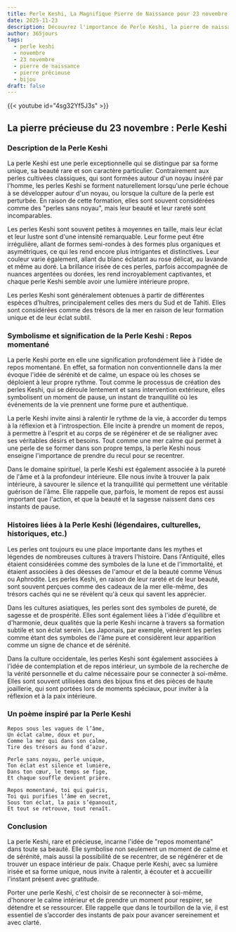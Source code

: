 ```yaml
---
title: Perle Keshi, La Magnifique Pierre de Naissance pour 23 novembre
date: 2025-11-23
description: Découvrez l'importance de Perle Keshi, la pierre de naissance du 23 novembre qui symbolise Repos momentané. Laissez sa beauté et sa signification illuminer votre journée.
author: 365jours
tags:
  - perle keshi
  - novembre
  - 23 novembre
  - pierre de naissance
  - pierre précieuse
  - bijou
draft: false
---
```


{{< youtube id="4sg32Yf5J3s" >}}

## La pierre précieuse du 23 novembre : Perle Keshi

### Description de la Perle Keshi

La perle Keshi est une perle exceptionnelle qui se distingue par sa forme unique, sa beauté rare et son caractère particulier. Contrairement aux perles cultivées classiques, qui sont formées autour d'un noyau inséré par l'homme, les perles Keshi se forment naturellement lorsqu'une perle échoue à se développer autour d'un noyau, ou lorsque la culture de la perle est perturbée. En raison de cette formation, elles sont souvent considérées comme des "perles sans noyau", mais leur beauté et leur rareté sont incomparables.

Les perles Keshi sont souvent petites à moyennes en taille, mais leur éclat et leur lustre sont d'une intensité remarquable. Leur forme peut être irrégulière, allant de formes semi-rondes à des formes plus organiques et asymétriques, ce qui les rend encore plus intrigantes et distinctives. Leur couleur varie également, allant du blanc éclatant au rose délicat, au lavande et même au doré. La brillance irisée de ces perles, parfois accompagnée de nuances argentées ou dorées, les rend incroyablement captivantes, et chaque perle Keshi semble avoir une lumière intérieure propre.

Les perles Keshi sont généralement obtenues à partir de différentes espèces d’huîtres, principalement celles des mers du Sud et de Tahiti. Elles sont considérées comme des trésors de la mer en raison de leur formation unique et de leur éclat subtil.

### Symbolisme et signification de la Perle Keshi : Repos momentané

La perle Keshi porte en elle une signification profondément liée à l'idée de repos momentané. En effet, sa formation non conventionnelle dans la mer évoque l'idée de sérénité et de calme, un espace où les choses se déploient à leur propre rythme. Tout comme le processus de création des perles Keshi, qui se déroule lentement et sans intervention extérieure, elles symbolisent un moment de pause, un instant de tranquillité où les événements de la vie prennent une forme pure et authentique.

La perle Keshi invite ainsi à ralentir le rythme de la vie, à accorder du temps à la réflexion et à l'introspection. Elle incite à prendre un moment de repos, à permettre à l'esprit et au corps de se régénérer et de se réaligner avec ses véritables désirs et besoins. Tout comme une mer calme qui permet à une perle de se former dans son propre temps, la perle Keshi nous enseigne l'importance de prendre du recul pour se recentrer.

Dans le domaine spirituel, la perle Keshi est également associée à la pureté de l'âme et à la profondeur intérieure. Elle nous invite à trouver la paix intérieure, à savourer le silence et la tranquillité qui permettent une véritable guérison de l'âme. Elle rappelle que, parfois, le moment de repos est aussi important que l'action, et que la beauté et la sagesse naissent dans ces instants de pause.

### Histoires liées à la Perle Keshi (légendaires, culturelles, historiques, etc.)

Les perles ont toujours eu une place importante dans les mythes et légendes de nombreuses cultures à travers l'histoire. Dans l'Antiquité, elles étaient considérées comme des symboles de la lune et de l'immortalité, et étaient associées à des déesses de l'amour et de la beauté comme Vénus ou Aphrodite. Les perles Keshi, en raison de leur rareté et de leur beauté, sont souvent perçues comme des cadeaux de la mer elle-même, des trésors cachés qui ne se révèlent qu'à ceux qui savent les apprécier.

Dans les cultures asiatiques, les perles sont des symboles de pureté, de sagesse et de prospérité. Elles sont également liées à l'idée d'équilibre et d'harmonie, deux qualités que la perle Keshi incarne à travers sa formation subtile et son éclat serein. Les Japonais, par exemple, vénèrent les perles comme étant des symboles de l'âme pure et considèrent leur apparition comme un signe de chance et de sérénité.

Dans la culture occidentale, les perles Keshi sont également associées à l'idée de contemplation et de repos intérieur, un symbole de la recherche de la vérité personnelle et du calme nécessaire pour se connecter à soi-même. Elles sont souvent utilisées dans des bijoux fins et des pièces de haute joaillerie, qui sont portées lors de moments spéciaux, pour inviter à la réflexion et à la paix intérieure.

### Un poème inspiré par la Perle Keshi

	Repos sous les vagues de l’âme,  
	Un éclat calme, doux et pur,  
	Comme la mer qui dans son calme,  
	Tire des trésors au fond d’azur.
	
	Perle sans noyau, perle unique,  
	Ton éclat est silence et lumière,  
	Dans ton cœur, le temps se fige,  
	Et chaque souffle devient prière.
	
	Repos momentané, toi qui guéris,  
	Toi qui purifies l’âme en secret,  
	Sous ton éclat, la paix s’épanouit,  
	Et tout se retrouve, tout renaît.

### Conclusion

La perle Keshi, rare et précieuse, incarne l'idée de "repos momentané" dans toute sa beauté. Elle symbolise non seulement un moment de calme et de sérénité, mais aussi la possibilité de se recentrer, de se régénérer et de trouver un espace intérieur de paix. Chaque perle Keshi, avec sa lumière irisée et sa forme unique, nous invite à ralentir, à écouter et à accueillir l'instant présent avec gratitude.

Porter une perle Keshi, c'est choisir de se reconnecter à soi-même, d'honorer le calme intérieur et de prendre un moment pour respirer, se détendre et se ressourcer. Elle rappelle que dans le tourbillon de la vie, il est essentiel de s’accorder des instants de paix pour avancer sereinement et avec clarté.